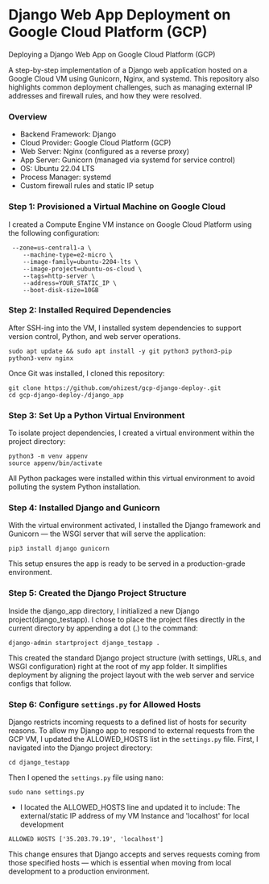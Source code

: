 # Django Web App Deployment on Google Cloud Platform (GCP)
Deploying a Django Web App on Google Cloud Platform (GCP)  

A step-by-step implementation of a Django web application hosted on a Google Cloud VM using Gunicorn, Nginx, and systemd. This repository also highlights common deployment challenges, such as managing external IP addresses and firewall rules, and how they were resolved.

 ### Overview

* Backend Framework: Django
* Cloud Provider: Google Cloud Platform (GCP)
* Web Server: Nginx (configured as a reverse proxy)
* App Server: Gunicorn (managed via systemd for service control)
* OS: Ubuntu 22.04 LTS
* Process Manager: systemd
* Custom firewall rules and static IP setup

### Step 1: Provisioned a Virtual Machine on Google Cloud
I created a Compute Engine VM instance on Google Cloud Platform using the following configuration:
```
 --zone=us-central1-a \
    --machine-type=e2-micro \
    --image-family=ubuntu-2204-lts \
    --image-project=ubuntu-os-cloud \
    --tags=http-server \
    --address=YOUR_STATIC_IP \
    --boot-disk-size=10GB
```
### Step 2: Installed Required Dependencies
After SSH-ing into the VM, I installed system dependencies to support version control, Python, and web server operations.
```
sudo apt update && sudo apt install -y git python3 python3-pip python3-venv nginx
```
Once Git was installed, I cloned this repository:
```
git clone https://github.com/ohizest/gcp-django-deploy-.git
cd gcp-django-deploy-/django_app
```
### Step 3: Set Up a Python Virtual Environment
To isolate project dependencies, I created a virtual environment within the project directory:
```
python3 -m venv appenv
source appenv/bin/activate 
```
All Python packages were installed within this virtual environment to avoid polluting the system Python installation.
### Step 4: Installed Django and Gunicorn
With the virtual environment activated, I installed the Django framework and Gunicorn — the WSGI server that will serve the application:
```
pip3 install django gunicorn
```
This setup ensures the app is ready to be served in a production-grade environment.
### Step 5: Created the Django Project Structure
Inside the django_app directory, I initialized a new Django project(django_testapp). I chose to place the project files directly in the current directory by appending a dot (.) to the command:
```
django-admin startproject django_testapp .
```
This created the standard Django project structure (with settings, URLs, and WSGI configuration) right at the root of my app folder. It simplifies deployment by aligning the project layout with the web server and service configs that follow.

### Step 6: Configure ```settings.py``` for Allowed Hosts
Django restricts incoming requests to a defined list of hosts for security reasons. To allow my Django app to respond to external requests from the GCP VM, I updated the ALLOWED_HOSTS list in the ```settings.py``` file.
First, I navigated into the Django project directory:
```
cd django_testapp
```
Then I opened the ```settings.py``` file using nano:
```
sudo nano settings.py
```
* I located the ALLOWED_HOSTS line and updated it to include: The external/static IP address of my VM Instance and 'localhost' for local development
```
ALLOWED HOSTS ['35.203.79.19', 'localhost']
```
This change ensures that Django accepts and serves requests coming from those specified hosts — which is essential when moving from local development to a production environment.
